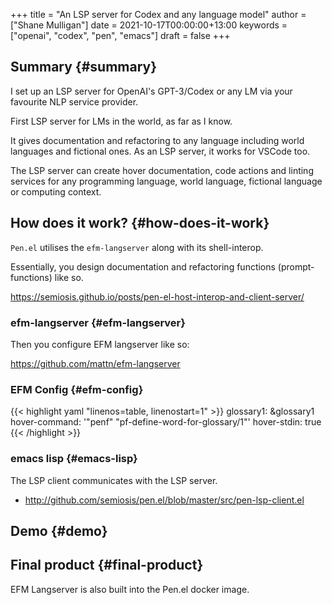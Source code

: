+++
title = "An LSP server for Codex and any language model"
author = ["Shane Mulligan"]
date = 2021-10-17T00:00:00+13:00
keywords = ["openai", "codex", "pen", "emacs"]
draft = false
+++

## Summary {#summary}

I set up an LSP server for OpenAI's
GPT-3/Codex or any LM via your favourite NLP
service provider.

First LSP server for LMs in the world, as far
as I know.

It gives documentation and refactoring to any
language including world languages and
fictional ones. As an LSP server, it works for
VSCode too.

The LSP server can create hover documentation,
code actions and linting services for any
programming language, world language, fictional
language or computing context.


## How does it work? {#how-does-it-work}

`Pen.el` utilises the `efm-langserver` along with its shell-interop.

Essentially, you design documentation and refactoring functions (prompt-functions) like so.

<https://semiosis.github.io/posts/pen-el-host-interop-and-client-server/>


### efm-langserver {#efm-langserver}

Then you configure EFM langserver like so:

<https://github.com/mattn/efm-langserver>


### EFM Config {#efm-config}

{{< highlight yaml "linenos=table, linenostart=1" >}}
glossary1: &glossary1
  hover-command: '"penf" "pf-define-word-for-glossary/1"'
  hover-stdin: true
{{< /highlight >}}


### emacs lisp {#emacs-lisp}

The LSP client communicates with the LSP server.

-   <http://github.com/semiosis/pen.el/blob/master/src/pen-lsp-client.el>


## Demo {#demo}

<!-- Play on asciinema.com -->
<!-- <a title="asciinema recording" href="https://asciinema.org/a/qCTVSRGZgUZruwuiW1JVaNI6t" target="_blank"><img alt="asciinema recording" src="https://asciinema.org/a/qCTVSRGZgUZruwuiW1JVaNI6t.svg" /></a> -->
<!-- Play on the blog -->
<script src="https://asciinema.org/a/qCTVSRGZgUZruwuiW1JVaNI6t.js" id="asciicast-qCTVSRGZgUZruwuiW1JVaNI6t" async></script>


## Final product {#final-product}

EFM Langserver is also built into the Pen.el docker image.